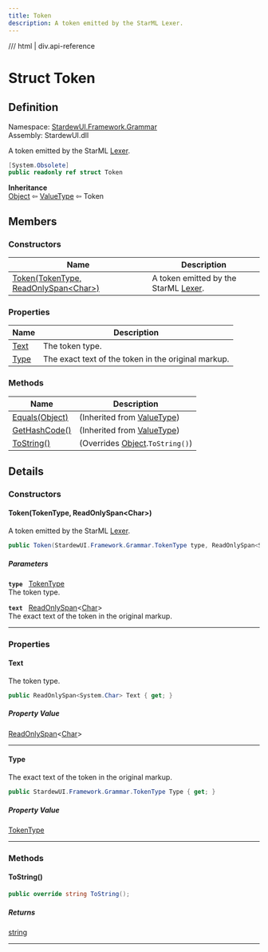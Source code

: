 ```yaml
---
title: Token
description: A token emitted by the StarML Lexer.
---
```


<link rel="stylesheet" href="/StardewUI/stylesheets/reference.css" />

/// html | div.api-reference

# Struct Token

## Definition

<div class="api-definition" markdown>

Namespace: [StardewUI.Framework.Grammar](index.md)  
Assembly: StardewUI.dll  

</div>

A token emitted by the StarML [Lexer](lexer.md).

```cs
[System.Obsolete]
public readonly ref struct Token
```

**Inheritance**  
[Object](https://learn.microsoft.com/en-us/dotnet/api/system.object) ⇦ [ValueType](https://learn.microsoft.com/en-us/dotnet/api/system.valuetype) ⇦ Token

## Members

### Constructors

 | Name | Description |
| --- | --- |
| [Token(TokenType, ReadOnlySpan&lt;Char&gt;)](#tokentokentype-readonlyspanchar) | A token emitted by the StarML [Lexer](lexer.md). | 

### Properties

 | Name | Description |
| --- | --- |
| [Text](#text) | The token type. | 
| [Type](#type) | The exact text of the token in the original markup. | 

### Methods

 | Name | Description |
| --- | --- |
| [Equals(Object)](https://learn.microsoft.com/en-us/dotnet/api/system.valuetype.equals) | <span class="muted" markdown>(Inherited from [ValueType](https://learn.microsoft.com/en-us/dotnet/api/system.valuetype))</span> | 
| [GetHashCode()](https://learn.microsoft.com/en-us/dotnet/api/system.valuetype.gethashcode) | <span class="muted" markdown>(Inherited from [ValueType](https://learn.microsoft.com/en-us/dotnet/api/system.valuetype))</span> | 
| [ToString()](#tostring) | <span class="muted" markdown>(Overrides [Object](https://learn.microsoft.com/en-us/dotnet/api/system.object).`ToString()`)</span> | 

## Details

### Constructors

#### Token(TokenType, ReadOnlySpan&lt;Char&gt;)

A token emitted by the StarML [Lexer](lexer.md).

```cs
public Token(StardewUI.Framework.Grammar.TokenType type, ReadOnlySpan<System.Char> text);
```

##### Parameters

**`type`** &nbsp; [TokenType](tokentype.md)  
The token type.

**`text`** &nbsp; [ReadOnlySpan](https://learn.microsoft.com/en-us/dotnet/api/system.readonlyspan-1)<[Char](https://learn.microsoft.com/en-us/dotnet/api/system.char)>  
The exact text of the token in the original markup.

-----

### Properties

#### Text

The token type.

```cs
public ReadOnlySpan<System.Char> Text { get; }
```

##### Property Value

[ReadOnlySpan](https://learn.microsoft.com/en-us/dotnet/api/system.readonlyspan-1)<[Char](https://learn.microsoft.com/en-us/dotnet/api/system.char)>

-----

#### Type

The exact text of the token in the original markup.

```cs
public StardewUI.Framework.Grammar.TokenType Type { get; }
```

##### Property Value

[TokenType](tokentype.md)

-----

### Methods

#### ToString()



```cs
public override string ToString();
```

##### Returns

[string](https://learn.microsoft.com/en-us/dotnet/api/system.string)

-----

